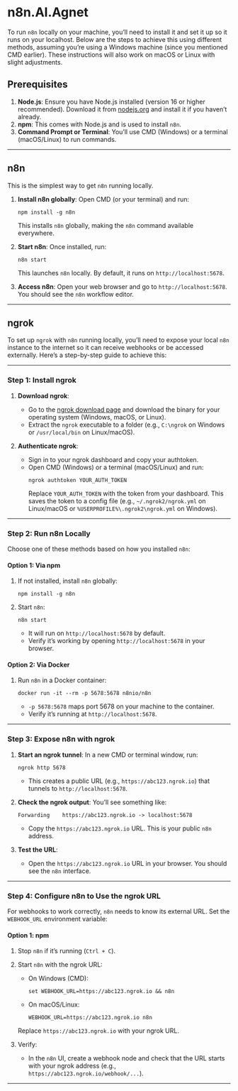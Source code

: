 # n8n.AI.Agnet

To run `n8n` locally on your machine, you’ll need to install it and set it up so it runs on your localhost. Below are the steps to achieve this using different methods, assuming you’re using a Windows machine (since you mentioned CMD earlier). These instructions will also work on macOS or Linux with slight adjustments.

## Prerequisites
1. **Node.js**: Ensure you have Node.js installed (version 16 or higher recommended). Download it from [nodejs.org](https://nodejs.org/) and install it if you haven’t already.
2. **npm**: This comes with Node.js and is used to install `n8n`.
3. **Command Prompt or Terminal**: You’ll use CMD (Windows) or a terminal (macOS/Linux) to run commands.

---

## n8n
This is the simplest way to get `n8n` running locally.

1. **Install n8n globally**:
   Open CMD (or your terminal) and run:
   ```
   npm install -g n8n
   ```
   This installs `n8n` globally, making the `n8n` command available everywhere.

2. **Start n8n**:
   Once installed, run:
   ```
   n8n start
   ```
   This launches `n8n` locally. By default, it runs on `http://localhost:5678`.

3. **Access n8n**:
   Open your web browser and go to `http://localhost:5678`. You should see the `n8n` workflow editor.

---

## ngrok 

To set up `ngrok` with `n8n` running locally, you’ll need to expose your local `n8n` instance to the internet so it can receive webhooks or be accessed externally. Here’s a step-by-step guide to achieve this:

---

### Step 1: Install ngrok
1. **Download ngrok**:
   - Go to the [ngrok download page](https://ngrok.com/download) and download the binary for your operating system (Windows, macOS, or Linux).
   - Extract the `ngrok` executable to a folder (e.g., `C:\ngrok` on Windows or `/usr/local/bin` on Linux/macOS).

2. **Authenticate ngrok**:
   - Sign in to your ngrok dashboard and copy your authtoken.
   - Open CMD (Windows) or a terminal (macOS/Linux) and run:
     ```
     ngrok authtoken YOUR_AUTH_TOKEN
     ```
     Replace `YOUR_AUTH_TOKEN` with the token from your dashboard. This saves the token to a config file (e.g., `~/.ngrok2/ngrok.yml` on Linux/macOS or `%USERPROFILE%\.ngrok2\ngrok.yml` on Windows).

---

### Step 2: Run n8n Locally
Choose one of these methods based on how you installed `n8n`:

#### Option 1: Via npm
1. If not installed, install `n8n` globally:
   ```
   npm install -g n8n
   ```
2. Start `n8n`:
   ```
   n8n start
   ```
   - It will run on `http://localhost:5678` by default.
   - Verify it’s working by opening `http://localhost:5678` in your browser.

#### Option 2: Via Docker
1. Run `n8n` in a Docker container:
   ```
   docker run -it --rm -p 5678:5678 n8nio/n8n
   ```
   - `-p 5678:5678` maps port 5678 on your machine to the container.
   - Verify it’s running at `http://localhost:5678`.

---

### Step 3: Expose n8n with ngrok
1. **Start an ngrok tunnel**:
   In a new CMD or terminal window, run:
   ```
   ngrok http 5678
   ```
   - This creates a public URL (e.g., `https://abc123.ngrok.io`) that tunnels to `http://localhost:5678`.

2. **Check the ngrok output**:
   You’ll see something like:
   ```
   Forwarding    https://abc123.ngrok.io -> localhost:5678
   ```
   - Copy the `https://abc123.ngrok.io` URL. This is your public `n8n` address.

3. **Test the URL**:
   - Open the `https://abc123.ngrok.io` URL in your browser. You should see the `n8n` interface.

---

### Step 4: Configure n8n to Use the ngrok URL
For webhooks to work correctly, `n8n` needs to know its external URL. Set the `WEBHOOK_URL` environment variable:

#### Option 1: npm
1. Stop `n8n` if it’s running (`Ctrl + C`).
2. Start `n8n` with the ngrok URL:
   - On Windows (CMD):
     ```
     set WEBHOOK_URL=https://abc123.ngrok.io && n8n
     ```
   - On macOS/Linux:
     ```
     WEBHOOK_URL=https://abc123.ngrok.io n8n
     ```
   Replace `https://abc123.ngrok.io` with your ngrok URL.

3. Verify:
   - In the `n8n` UI, create a webhook node and check that the URL starts with your ngrok address (e.g., `https://abc123.ngrok.io/webhook/...`).

---


